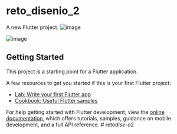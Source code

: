 # reto_disenio_2

A new Flutter project.
![image](https://github.com/leonxn/reto_interfaz_flutter_2/assets/16175082/781a9a2b-5055-4cd4-8866-031c2ba3d18f)

![image](https://github.com/leonxn/reto_interfaz_flutter_2/assets/16175082/90eeb89b-693a-42bb-a7ae-891e09a5436c)

## Getting Started

This project is a starting point for a Flutter application.

A few resources to get you started if this is your first Flutter project:

- [Lab: Write your first Flutter app](https://docs.flutter.dev/get-started/codelab)
- [Cookbook: Useful Flutter samples](https://docs.flutter.dev/cookbook)

For help getting started with Flutter development, view the
[online documentation](https://docs.flutter.dev/), which offers tutorials,
samples, guidance on mobile development, and a full API reference.
#   r e t o _ d i s e - o _ 2 
 
 
